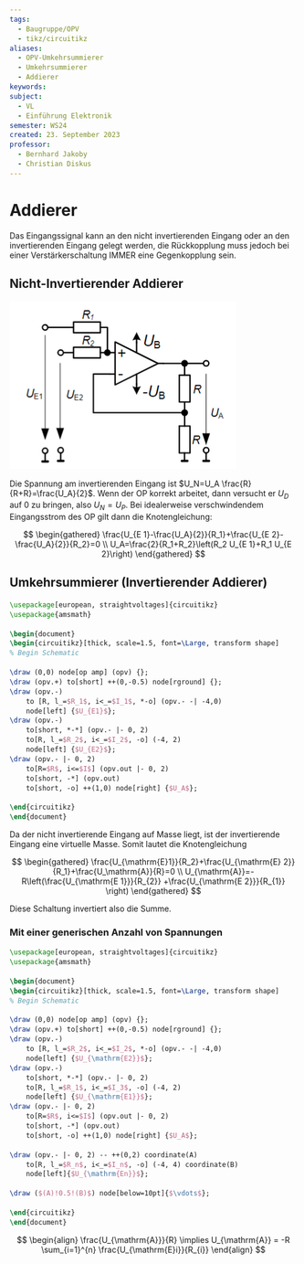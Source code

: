 ```yaml
---
tags:
  - Baugruppe/OPV
  - tikz/circuitikz
aliases:
  - OPV-Umkehrsummierer
  - Umkehrsummierer
  - Addierer
keywords: 
subject:
  - VL
  - Einführung Elektronik
semester: WS24
created: 23. September 2023
professor:
  - Bernhard Jakoby
  - Christian Diskus
---
```


# Addierer

Das Eingangssignal kann an den nicht invertierenden Eingang oder an den invertierenden Eingang gelegt werden, die Rückkopplung muss jedoch bei einer Verstärkerschaltung IMMER eine Gegenkopplung sein.

## Nicht-Invertierender Addierer

![](assets/Pasted%20image%2020241213005737.png)

Die Spannung am invertierenden Eingang ist $U_N=U_A \frac{R}{R+R}=\frac{U_A}{2}$. Wenn der OP korrekt arbeitet, dann versucht er $U_D$ auf 0 zu bringen, also $U_N=U_P$. Bei idealerweise verschwindendem Eingangsstrom des OP gilt dann die Knotengleichung:

$$
\begin{gathered}
\frac{U_{E 1}-\frac{U_A}{2}}{R_1}+\frac{U_{E 2}-\frac{U_A}{2}}{R_2}=0 \\
U_A=\frac{2}{R_1+R_2}\left(R_2 U_{E 1}+R_1 U_{E 2}\right)
\end{gathered}
$$

## Umkehrsummierer (Invertierender Addierer)

```tikz
\usepackage[european, straightvoltages]{circuitikz}
\usepackage{amsmath}

\begin{document}
\begin{circuitikz}[thick, scale=1.5, font=\Large, transform shape]
% Begin Schematic

\draw (0,0) node[op amp] (opv) {};
\draw (opv.+) to[short] ++(0,-0.5) node[rground] {};
\draw (opv.-)
    to [R, l_=$R_1$, i<_=$I_1$, *-o] (opv.- -| -4,0)
    node[left] {$U_{E1}$};
\draw (opv.-)
    to[short, *-*] (opv.- |- 0, 2)
    to[R, l_=$R_2$, i<_=$I_2$, -o] (-4, 2)
    node[left] {$U_{E2}$};
\draw (opv.- |- 0, 2)
    to[R=$R$, i<=$I$] (opv.out |- 0, 2)
    to[short, -*] (opv.out)
    to[short, -o] ++(1,0) node[right] {$U_A$};

\end{circuitikz}
\end{document}
```

Da der nicht invertierende Eingang auf Masse liegt, ist der invertierende Eingang eine virtuelle Masse. Somit lautet die Knotengleichung

$$
\begin{gathered}
\frac{U_{\mathrm{E}1}}{R_2}+\frac{U_{\mathrm{E} 2}}{R_1}+\frac{U_\mathrm{A}}{R}=0 \\
U_{\mathrm{A}}=-R\left(\frac{U_{\mathrm{E 1}}}{R_{2}} +\frac{U_{\mathrm{E 2}}}{R_{1}} \right)
\end{gathered}
$$

Diese Schaltung invertiert also die Summe.

### Mit einer generischen Anzahl von Spannungen

```tikz
\usepackage[european, straightvoltages]{circuitikz}
\usepackage{amsmath}

\begin{document}
\begin{circuitikz}[thick, scale=1.5, font=\Large, transform shape]
% Begin Schematic

\draw (0,0) node[op amp] (opv) {};
\draw (opv.+) to[short] ++(0,-0.5) node[rground] {};
\draw (opv.-)
    to [R, l_=$R_2$, i<_=$I_2$, *-o] (opv.- -| -4,0)
    node[left] {$U_{\mathrm{E2}}$};
\draw (opv.-)
    to[short, *-*] (opv.- |- 0, 2)
    to[R, l_=$R_1$, i<_=$I_3$, -o] (-4, 2)
    node[left] {$U_{\mathrm{E1}}$};
\draw (opv.- |- 0, 2)
    to[R=$R$, i<=$I$] (opv.out |- 0, 2)
    to[short, -*] (opv.out)
    to[short, -o] ++(1,0) node[right] {$U_A$};

\draw (opv.- |- 0, 2) -- ++(0,2) coordinate(A)
    to[R, l_=$R_n$, i<_=$I_n$, -o] (-4, 4) coordinate(B)
    node[left]{$U_{\mathrm{En}}$};

\draw ($(A)!0.5!(B)$) node[below=10pt]{$\vdots$};

\end{circuitikz}
\end{document}
```

$$
\begin{align}
\frac{U_{\mathrm{A}}}{R} \implies U_{\mathrm{A}} = -R \sum_{i=1}^{n} \frac{U_{\mathrm{E}i}}{R_{i}}
\end{align}
$$